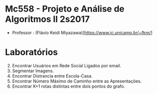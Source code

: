 # Mc558 - Projeto e Análise de Algoritmos II 2s2017

- Professor : (Flávio Keidi Miyazawa)[https://www.ic.unicamp.br/~fkm/]

# Laboratórios

02. Encontrar Usuários em Rede Social Ligados por email.
03. Segmentar Imagens.
04. Encontrar Distrancia entre Escola-Casa.
05. Encontrar Número Máximo de Caminho entre as Apresentações.
06. Encontrar K+1 rotas distintas entre dois pontos do grafo.
